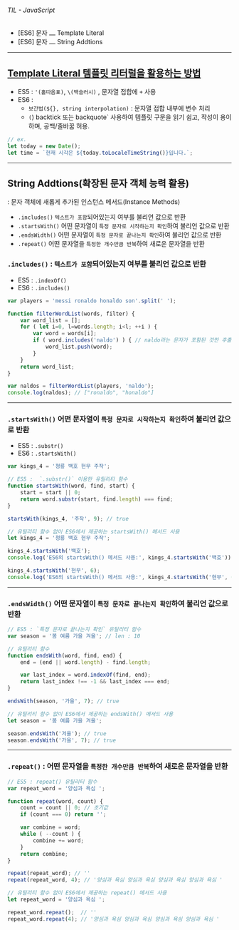 ###### TIL - JavaScript

- [ES6] 문자 ⎼ Template Literal
- [ES6] 문자 ⎼ String Addtions

--- 

## [Template Literal 템플릿 리터럴을 활용하는 방법](https://developer.mozilla.org/ko/docs/Web/JavaScript/Reference/Template_literals) 
- ES5  : `'(홀따옴표)`, `\(백슬러시)` , 문자열 접합에 `+` 사용
- ES6 : 
	- `보간법(${}, string interpolation)` : 문자열 접합 내부에 변수 처리 
	- `(`) backtick 또는 backquote` 사용하여 템플릿 구문을 읽기 쉽고, 작성이 용이 하며, 공백/줄바꿈 허용.	
```js
// ex.
let today = new Date();
let time = `현재 시각은 ${today.toLocaleTimeString()}입니다.`;
```
---

## String Addtions(확장된 문자 객체 능력 활용)
: 문자 객체에 새롭게 추가된 인스턴스 메서드(Instance Methods)
- `.includes()` `텍스트가 포함`되어있는지 여부를 불리언 값으로 반환
- `.startsWith()` 어떤 문자열이 `특정 문자로 시작하는지 확인`하여 불리언 값으로 반환
- `.endsWidth()` 어떤 문자열이 `특정 문자로 끝나는지 확인`하여 불리언 값으로 반환
- `.repeat()` 어떤 문자열을 `특정한 개수만큼 반복`하여 새로운 문자열을 반환

### `.includes()` : `텍스트가 포함`되어있는지 여부를 불리언 값으로 반환
- ES5 : `.indexOf()`
- ES6 : `.includes()`

```js
var players = 'messi ronaldo honaldo son'.split(' ');

function filterWordList(words, filter) {
	var word_list = [];
	for ( let i=0, l=words.length; i<l; ++i ) {
		var word = words[i];		
		if ( word.includes('naldo') ) { // naldo라는 문자가 포함된 것만 추출
			word_list.push(word);
		}
	}
	return word_list;
}

var naldos = filterWordList(players, 'naldo');  
console.log(naldos); // ["ronaldo", "honaldo"]
```
---
### `.startsWith()` 어떤 문자열이 `특정 문자로 시작하는지 확인`하여 불리언 값으로 반환
- ES5 : `.substr()`
- ES6 : `.startsWith()`

```js
var kings_4 = '청룡 백호 현무 주작';

// ES5 :  `.substr()` 이용한 유틸리티 함수
function startsWith(word, find, start) {
	start = start || 0;
	return word.substr(start, find.length) === find;
}

startsWith(kings_4, '주작', 9); // true
```
```js
// 유틸리티 함수 없이 ES6에서 제공하는 startsWith() 메서드 사용
let kings_4 = '청룡 백호 현무 주작';

kings_4.startsWith('백호');
console.log('ES6의 startsWith() 메서드 사용:', kings_4.startsWith('백호')); // false

kings_4.startsWith('현무', 6);
console.log('ES6의 startsWith() 메서드 사용:', kings_4.startsWith('현무', 6)); // true
```
---

### `.endsWidth()` 어떤 문자열이 `특정 문자로 끝나는지 확인`하여 불리언 값으로 반환

```js 
// ES5 : `특정 문자로 끝나는지 확인` 유틸리티 함수
var season = '봄 여름 가을 겨울'; // len : 10

// 유틸리티 함수
function endsWith(word, find, end) {	
	end = (end || word.length) - find.length;	

	var last_index = word.indexOf(find, end);
	return last_index !== -1 && last_index === end;
}

endsWith(season, '가을', 7); // true
```

```js
// 유틸리티 함수 없이 ES6에서 제공하는 endsWith() 메서드 사용
let season = '봄 여름 가을 겨울';

season.endsWith('겨울'); // true
season.endsWith('가을', 7); // true
```
---
### `.repeat()` : 어떤 문자열을 `특정한 개수만큼 반복`하여 새로운 문자열을 반환

```js
// ES5 : repeat() 유틸리티 함수
var repeat_word = '양심과 욕심 ';

function repeat(word, count) {
	count = count || 0; // 초기값
	if (count === 0) return '';

	var combine = word;
	while ( --count ) {
		combine += word;
	}
	return combine;
}

repeat(repeat_word); // ''
repeat(repeat_word, 4); // '양심과 욕심 양심과 욕심 양심과 욕심 양심과 욕심 '
```

```js
// 유틸리티 함수 없이 ES6에서 제공하는 repeat() 메서드 사용
let repeat_word = '양심과 욕심 ';

repeat_word.repeat();  // ''
repeat_word.repeat(4); // '양심과 욕심 양심과 욕심 양심과 욕심 양심과 욕심 '
```